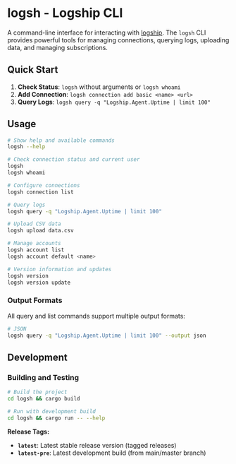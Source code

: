 # logsh - Logship CLI

A command-line interface for interacting with [logship](https://logship.io). The `logsh` CLI provides powerful tools for managing connections, querying logs, uploading data, and managing subscriptions.

## Quick Start

1. **Check Status**: `logsh` without arguments or `logsh whoami`
2. **Add Connection**: `logsh connection add basic <name> <url>`
3. **Query Logs**: `logsh query -q "Logship.Agent.Uptime | limit 100"`

## Usage

```bash
# Show help and available commands
logsh --help

# Check connection status and current user
logsh
logsh whoami

# Configure connections
logsh connection list

# Query logs
logsh query -q "Logship.Agent.Uptime | limit 100"

# Upload CSV data
logsh upload data.csv

# Manage accounts
logsh account list
logsh account default <name>

# Version information and updates
logsh version
logsh version update
```

### Output Formats

All query and list commands support multiple output formats:

```bash
# JSON
logsh query -q "Logship.Agent.Uptime | limit 100" --output json
```

## Development

### Building and Testing

```bash
# Build the project
cd logsh && cargo build

# Run with development build
cd logsh && cargo run -- --help
```

**Release Tags:**
- **`latest`**: Latest stable release version (tagged releases)
- **`latest-pre`**: Latest development build (from main/master branch)
